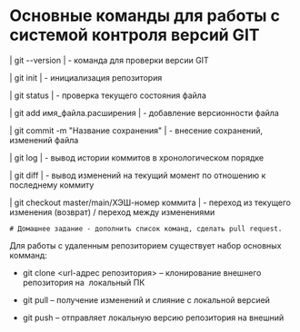 # Основные команды для работы с системой контроля версий GIT

| git --version | - команда для проверки версии GIT

| git init | - инициализация репозитория

| git status | - проверка текущего состояния файла

| git add имя_файла.расширения | - добавление версионности файла

| git commit -m "Название сохранения" | - внесение сохранений, изменений файла

| git log | - вывод истории коммитов в хронологическом порядке

| git diff | - вывод изменений на текущий момент по отношению к последнему коммиту

| git checkout master/main/ХЭШ-номер коммита | - переход из текущего изменения (возврат) / переход между изменениями

    # Домашнее задание - дополнить список команд, сделать pull request.

Для работы с удаленным репозиторием существует набор основных комманд:

* git clone <url-адрес репозитория>  – клонирование внешнего репозитория на  локальный ПК 

* git pull – получение изменений и слияние с локальной версией 

* git push – отправляет локальную версию репозитория на внешний 